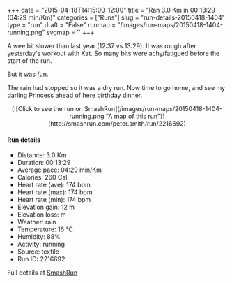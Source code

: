 +++
date = "2015-04-18T14:15:00-12:00"
title = "Ran 3.0 Km in 00:13:29 (04:29 min/Km)"
categories = ["Runs"]
slug = "run-details-20150418-1404"
type = "run"
draft = "False"
runmap = "/images/run-maps/20150418-1404-running.png"
svgmap = '<polyline points="22 81, 23 83, 29 88, 31 90, 34 92, 36 92, 52 82, 64 75, 70 72, 76 68, 84 62, 91 55, 96 43, 98 37, 99 34, 99 31, 98 28, 92 20, 88 12, 86 10, 84 8, 80 8, 77 10, 67 14, 63 16, 61 21, 58 23, 55 25, 51 27, 31 26, 27 26, 23 26, 20 28, 14 31, 1 43, 0 49, 0 53, 1 55, 3 61, 10 69, 14 75, 21 82, 27 86, 32 91, 35 93, 39 92, 53 82, 56 80, 59 78, 69 72, 75 69, 81 65, 86 60, 91 55, 97 43, 99 41, 100 38, 100 34, 100 31, 99 28, 89 15, 86 9, 84 8, 80 9, 67 15, 64 17, 63 20, 60 22, 55 26, 52 27, 43 26, 32 25, 28 25, 21 27, 12 32, 9 34, 4 39, 2 42, 0 51, 0 54, 1 60, 3 63, 11 73, 16 78, 21 82, 31 91, 34 93, 37 91, 47 86, 50 84, 52 82">'
+++

A wee bit slower than last year (12:37 vs 13:29). It was rough after yesterday's workout with Kat. So many bits were achy/fatigued before the start of the run. 

But it was fun. 

The rain had stopped so it was a dry run. Now time to go home, and see my darling Princess ahead of here birthday dinner.  



<!--more-->

<center>
[![Click to see the run on SmashRun](/images/run-maps/20150418-1404-running.png "A map of this run")](http://smashrun.com/peter.smith/run/2216692)
</center>

#### Run details

* Distance: 3.0 Km
* Duration: 00:13:29
* Average pace: 04:29 min/Km
* Calories: 260 Cal
* Heart rate (ave): 174 bpm
* Heart rate (max): 174 bpm
* Heart rate (min): 174 bpm
* Elevation gain: 12 m
* Elevation loss:  m
* Weather: rain
* Temperature: 16 &deg;C
* Humidity: 88%
* Activity: running
* Source: tcxfile
* Run ID: 2216692

Full details at [SmashRun](http://smashrun.com/peter.smith/run/2216692)